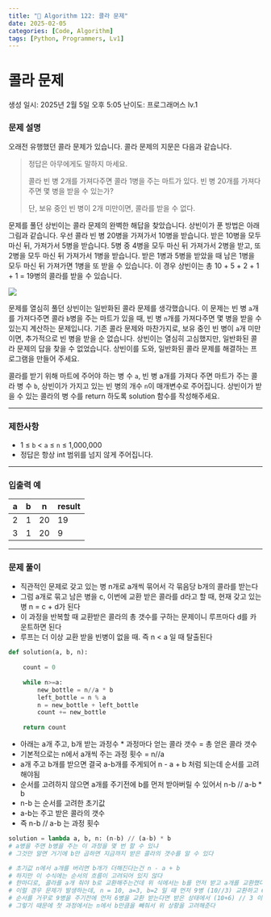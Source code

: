 ```yaml
---
title: "🧠 Algorithm 122: 콜라 문제"
date: 2025-02-05
categories: [Code, Algorithm]
tags: [Python, Programmers, Lv1]
---
```


# 콜라 문제

생성 일시: 2025년 2월 5일 오후 5:05
난이도: 프로그래머스 lv.1

### **문제 설명**

오래전 유행했던 콜라 문제가 있습니다. 콜라 문제의 지문은 다음과 같습니다.

> 정답은 아무에게도 말하지 마세요.
> 
> 
> 콜라 빈 병 2개를 가져다주면 콜라 1병을 주는 마트가 있다. 빈 병 20개를 가져다주면 몇 병을 받을 수 있는가?
> 
> 단, 보유 중인 빈 병이 2개 미만이면, 콜라를 받을 수 없다.
> 

문제를 풀던 상빈이는 콜라 문제의 완벽한 해답을 찾았습니다. 상빈이가 푼 방법은 아래 그림과 같습니다. 우선 콜라 빈 병 20병을 가져가서 10병을 받습니다. 받은 10병을 모두 마신 뒤, 가져가서 5병을 받습니다. 5병 중 4병을 모두 마신 뒤 가져가서 2병을 받고, 또 2병을 모두 마신 뒤 가져가서 1병을 받습니다. 받은 1병과 5병을 받았을 때 남은 1병을 모두 마신 뒤 가져가면 1병을 또 받을 수 있습니다. 이 경우 상빈이는 총 10 + 5 + 2 + 1 + 1 = 19병의 콜라를 받을 수 있습니다.

![](https://grepp-programmers.s3.ap-northeast-2.amazonaws.com/files/production/95ce1c11-2f21-4248-8bfc-e330299cbb9a/image6.PNG)

문제를 열심히 풀던 상빈이는 일반화된 콜라 문제를 생각했습니다. 이 문제는 빈 병 `a`개를 가져다주면 콜라 `b`병을 주는 마트가 있을 때, 빈 병 `n`개를 가져다주면 몇 병을 받을 수 있는지 계산하는 문제입니다. 기존 콜라 문제와 마찬가지로, 보유 중인 빈 병이 `a`개 미만이면, 추가적으로 빈 병을 받을 순 없습니다. 상빈이는 열심히 고심했지만, 일반화된 콜라 문제의 답을 찾을 수 없었습니다. 상빈이를 도와, 일반화된 콜라 문제를 해결하는 프로그램을 만들어 주세요.

콜라를 받기 위해 마트에 주어야 하는 병 수 `a`, 빈 병 a개를 가져다 주면 마트가 주는 콜라 병 수 `b`, 상빈이가 가지고 있는 빈 병의 개수 `n`이 매개변수로 주어집니다. 상빈이가 받을 수 있는 콜라의 병 수를 return 하도록 solution 함수를 작성해주세요.

---

### 제한사항

- 1 ≤ `b` < `a` ≤ `n` ≤ 1,000,000
- 정답은 항상 int 범위를 넘지 않게 주어집니다.

---

### 입출력 예

| a | b | n | result |
| --- | --- | --- | --- |
| 2 | 1 | 20 | 19 |
| 3 | 1 | 20 | 9 |

---

### 문제 풀이

- 직관적인 문제로 갖고 있는 병 n개로 a개씩 묶어서 각 묶음당 b개의 콜라를 받는다
- 그럼 a개로 묶고 남은 병을 c, 이번에 교환 받은 콜라를 d라고 할 때, 현재 갖고 있는 병 n = c + d가 된다
- 이 과정을 반복할 때 교환받은 콜라의 총 갯수를 구하는 문제이니 루프마다 d를 카운트하면 된다
- 루프는 더 이상 교환 받을 빈병이 없을 때. 즉 n < a 일 때 탈출된다

```python
def solution(a, b, n):
    
    count = 0
    
    while n>=a:
        new_bottle = n//a * b
        left_bottle = n % a
        n = new_bottle + left_bottle
        count += new_bottle
        
    return count
```

- 아래는 a개 주고, b개 받는 과정수 * 과정마다 얻는 콜라 갯수 = 총 얻은 콜라 갯수
- 기본적으로는 n에서 a개씩 주는 과정 횟수 = n//a
- a개 주고 b개를 받으면 결국 a-b개를 주게되어 n - a + b 처럼 되는데 순서를 고려 해야됨
- 순서를 고려하지 않으면 a개를 주기전에 b를 먼저 받아버릴 수 있어서 n-b // a-b * b
- n-b 는 순서를 고려한 초기값
- a-b는 주고 받은 콜라의 갯수
- 즉 n-b // a-b 는 과정 횟수

```python
solution = lambda a, b, n: (n-b) // (a-b) * b
# a병을 주면 b병을 주는 이 과정을 몇 번 할 수 있냐
# 그것만 알면 거기에 b만 곱하면 지금까지 받은 콜라의 갯수를 알 수 있다

# 초기값 n에서 a개를 버리면 b개가 더해진다는건 n - a + b
# 하지만 이 수식에는 순서의 흐름이 고려되어 있지 않다
# 한마디로, 콜라를 a개 줘야 b로 교환해주는건데 위 식에서는 b를 먼저 받고 a개를 교환했다고도 볼 수 있다
# 이럴 경우 문제가 발생하는데, n = 10, a=3, b=2 일 때 먼저 9병 (10//3) 교환하고 6병(3*2) 받을 수 있는데
# 순서를 거꾸로 9병을 주기전에 먼저 6병을 교환 받는다면 받은 상태에서 (10+6) // 3 이 되어버린다.
# 그렇기 때문에 첫 과정에서는 n에서 b만큼을 빼줘서 위 상황을 고려해준다
```